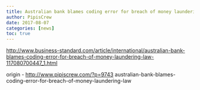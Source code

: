 ```yaml
---
title: Australian bank blames coding error for breach of money laundering law
author: PipisCrew
date: 2017-08-07
categories: [news]
toc: true
---
```


http://www.business-standard.com/article/international/australian-bank-blames-coding-error-for-breach-of-money-laundering-law-117080700447_1.html

origin - http://www.pipiscrew.com/?p=9743 australian-bank-blames-coding-error-for-breach-of-money-laundering-law